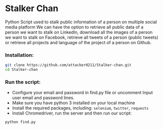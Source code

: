 # Stalker Chan
Python Script used to stalk public information of a person on multiple social media platform
We can have the option to retrieve all public data of a person we want to stalk on LinkedIn, download all the images of a person we want to stalk on Facebook, retrieve all tweets of a person (public tweets) or retrieve all projects and language of the project of a person on Github.

### Installation:
```sh
git clone https://github.com/attacker0211/Stalker-chan.git
cd Stalker-chan
```

### Run the script:
* Configure your email and password in find.py file or uncomment Input user email and password lines.
* Make sure you have python 3 installed on your local machine
* Install the required packages, including: `selenium`, `twitter`, `requests`
* Install Chromedriver, run the server and then run our script:
```sh 
python find.py
```

